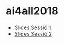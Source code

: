 # ai4all2018
* [Slides Sessió 1](https://docs.google.com/presentation/d/1zOx6nmaeeMjq4fPArvQbVEBwJKI1XZJvDR6APWgr-Rw/edit?usp=sharing)
* [Slides Sessió 2](https://docs.google.com/presentation/d/1az5jWOnGyJAlq8AsVJHiZsr-AKvuI65DH1qRMBio-6k/edit?usp=sharing)
